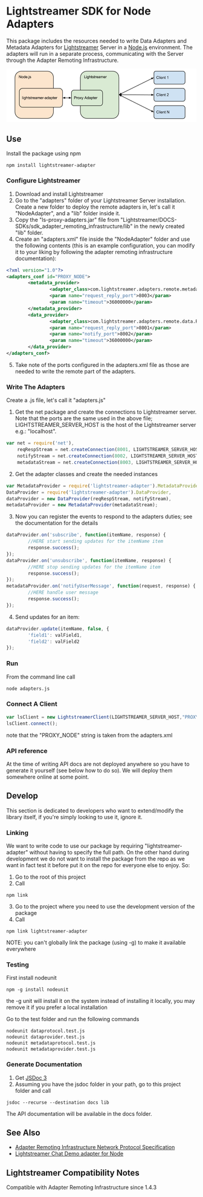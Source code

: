 # Lightstreamer SDK for Node Adapters #

This package includes the resources needed to write Data Adapters and Metadata Adapters for [Lightstreamer](http://www.lightstreamer.com/ "Lightstreamer") Server in a [Node.js](http://nodejs.org/ "Node.js") environment. 
The adapters will run in a separate process, communicating with the Server through the Adapter Remoting Infrastructure.

![architecture](architecture.png)

## Use ##
Install the package using npm
```
npm install lightstreamer-adapter
```

### Configure Lightstreamer ###
1.    Download and install Lightstreamer
2.    Go to the "adapters" folder of your Lightstreamer Server installation. Create a new folder to deploy the remote adapters in, let's call it "NodeAdapter", and a "lib" folder inside it.
3.    Copy the "ls-proxy-adapters.jar" file from "Lightstreamer/DOCS-SDKs/sdk_adapter_remoting_infrastructure/lib" in the newly created "lib" folder.
4.    Create an "adapters.xml" file inside the "NodeAdapter" folder and use the following contents (this is an example configuration, you can modify it to your liking by following the adapter remoting infrastructure documentation):
```xml      
<?xml version="1.0"?>
<adapters_conf id="PROXY_NODE">
        <metadata_provider>
                <adapter_class>com.lightstreamer.adapters.remote.metadata.RobustNetworkedMetadataProvider</adapter_class>
                <param name="request_reply_port">8003</param>
                <param name="timeout">36000000</param>
        </metadata_provider>
        <data_provider>
                <adapter_class>com.lightstreamer.adapters.remote.data.RobustNetworkedDataProvider</adapter_class>
                <param name="request_reply_port">8001</param>
                <param name="notify_port">8002</param>
                <param name="timeout">36000000</param>
        </data_provider>
</adapters_conf>
```

5.    Take note of the ports configured in the adapters.xml file as those are needed to write the remote part of the adapters.

### Write The Adapters ###
Create a .js file, let's call it "adapters.js"

1.    Get the net package and create the connections to Lightstreamer server. Note that the ports are the same used in the above file; LIGHTSTREAMER_SERVER_HOST is the host of the Lightstreamer server e.g.: "localhost".
```js
var net = require('net'),
    reqRespStream = net.createConnection(8001, LIGHTSTREAMER_SERVER_HOST),
    notifyStream = net.createConnection(8002, LIGHTSTREAMER_SERVER_HOST),
    metadataStream = net.createConnection(8003, LIGHTSTREAMER_SERVER_HOST);
```

2.    Get the adapter classes and create the needed instances
```js
var MetadataProvider = require('lightstreamer-adapter').MetadataProvider,
DataProvider = require('lightstreamer-adapter').DataProvider,
dataProvider = new DataProvider(reqRespStream, notifyStream),
metadataProvider = new MetadataProvider(metadataStream);
```

3.    Now you can register the events to respond to the adapters duties; see the documentation for the details
```js
dataProvider.on('subscribe', function(itemName, response) {
        //HERE start sending updates for the itemName item
        response.success();
});
dataProvider.on('unsubscribe', function(itemName, response) {
        //HERE stop sending updates for the itemName item
        response.success();
});
metadataProvider.on('notifyUserMessage', function(request, response) {
        //HERE handle user message
        response.success();
});
```

4.    Send updates for an item:
```js
dataProvider.update(itemName, false, {
        'field1': valField1,
        'field2': valField2
});
```

### Run ###
From the command line call
```
node adapters.js
```

### Connect A Client ###
```js
var lsClient = new LightstreamerClient(LIGHTSTREAMER_SERVER_HOST,"PROXY_NODE");
lsClient.connect();
```

note that the "PROXY_NODE" string is taken from the adapters.xml

### API reference ###
At the time of writing API docs are not deployed anywhere so you have to generate it yourself (see below how to do so). We will deploy them somewhere online at some point.

## Develop ##
This section is dedicated to developers who want to extend/modify the library itself, if you're simply looking to use it, ignore it.

### Linking ###
We want to write code to use our package by requiring "lightstreamer-adapter" without having to specify the full path. 
On the other hand during development we do not want to install the package from the repo as we want in fact test it before put it on the repo for everyone else to enjoy.
So:

1.    Go to the root of this project
2.    Call
```
npm link
```

3.    Go to the project where you need to use the development version of the package
4.    Call
```
npm link lightstreamer-adapter
```

NOTE: you can't globally link the package (using -g) to make it available everywhere   

### Testing ###
First install nodeunit
```
npm -g install nodeunit
```

the -g unit will install it on the system instead of installing it locally, you may remove it if you prefer a local installation
  
Go to the test folder and run the following commands
```
nodeunit dataprotocol.test.js
nodeunit dataprovider.test.js
nodeunit metadataprotocol.test.js
nodeunit metadataprovider.test.js
```

### Generate Documentation ###
1.    Get [JSDoc 3](https://github.com/jsdoc3/jsdoc "JSDoc 3")
2.    Assuming you have the jsdoc folder in your path, go to this project folder and call
```
jsdoc --recurse --destination docs lib
```

The API documentation will be available in the docs folder.

## See Also ##
* [Adapter Remoting Infrastructure Network Protocol Specification](http://www.lightstreamer.com/latest/Lightstreamer_Allegro-Presto-Vivace_5_1_Colosseo/Lightstreamer/DOCS-SDKs/sdk_adapter_remoting_infrastructure/doc/ARI%20Protocol.pdf "Lightstreamer ARI protocol")
* [Lightstreamer Chat Demo adapter for Node](https://github.com/Weswit/Lightstreamer-example-Chat-adapter-node "Lightstreamer Chat Demo adapter for Node")

## Lightstreamer Compatibility Notes ##
Compatible with Adapter Remoting Infrastructure since 1.4.3
